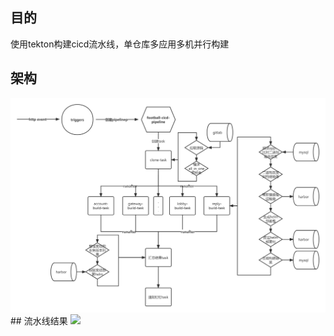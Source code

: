 ## 目的
使用tekton构建cicd流水线，单仓库多应用多机并行构建
## 架构
<img src="https://raw.githubusercontent.com/xlkness/tekton-cicd/master/tekton-cicd.jpg">
## 流水线结果
<img src="https://war.githubusercontent.com/xlkness/tekton-cicd/master/notify.jpg">
